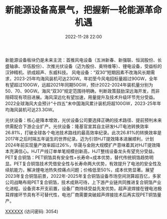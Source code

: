 ﻿---
title: 新能源设备高景气，把握新一轮能源革命机遇
date: 2022-11-28 22:00
tags:
- 高端装备行业
updated: 
---

新能源设备板块仍是未来主流：首推风电设备（五洲新春、新强联、恒润股份、长盛轴承、华伍股份）、次推光伏设备（迈为股份、奥特维等）、锂电设备，受益标的汉钟精机、骄成超声、东威科技。
风电设备：“双30”短期因素不改海风长期需求，2023-25年均海风装机可达23GW。年初至今风电招标量超过90GW，全年有望超过100GW，远超2021年同期50GW，预计2022-2024年装机量分别为50、70、90GW。海风“双30”规定范围待明确，判断政策鼓励深远海开发，而非阻碍现有项目进展。海风深远化有望加速，用量提升及技术升级环节充分受益。2022全球海风大会预计“十四五”末中国海风累计装机将超100GW，2023-25年年均海风装机可达23.3GW。
<!-- more -->
光伏设备：核心是降本增效，光伏设备公司要选择正确的技术路径、提前预判未来供需配合下游企业扩产。光伏设备：隆基官宣其自主研发HJT电池转换效率26.81%，打破全球各个电池技术路线的最高效率纪录。此次26.81%的转换效率是2017年之后时隔五年诞生的世界纪录。迈为引领HJT提效降本进展顺利，计划2024年前实现量产效率超过26%，华晟与金刚大规模扩产意味着其对HJT提效降本充满信心。HJT产线订单单笔规模创新高，HJT整线设备龙头有望充分受益。
PET复合铜箔：PET铜箔具有安全性+长寿命+成本优势，替代传统铜箔趋势明显。PET复合铜箔技术凭借安全性与长寿命两大优势，有效提升了电池的安全性及续航能力，解决锂电池热失控痛点问题；价格低至50%，成本优势显著。展望2023年复合铜箔前景，2022年-2025年复合铜箔设备市场空间测算超百亿，多家公司战略布局PET复合铜箔，技术成熟可待，上下游产业链共同推进复合铜箔产业化进程。设备资本开支前置，设备厂商持续受益先发优势。超声波焊接在锂电池极耳焊接环节具有不可替代性，电池厂商需要突破超声焊接技术后再实现PET铜箔量产。

[XXXXXX](https://url12.ctfile.com/f/3948612-735488546-fa7b2e?p=3054)
(访问密码: 3054)
